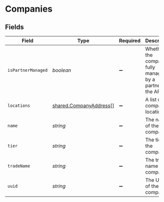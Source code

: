 # Companies


## Fields

| Field                                                            | Type                                                             | Required                                                         | Description                                                      |
| ---------------------------------------------------------------- | ---------------------------------------------------------------- | ---------------------------------------------------------------- | ---------------------------------------------------------------- |
| `isPartnerManaged`                                               | *boolean*                                                        | :heavy_minus_sign:                                               | Whether the company is fully managed by a partner via the API    |
| `locations`                                                      | [shared.CompanyAddress](../../models/shared/companyaddress.md)[] | :heavy_minus_sign:                                               | A list of the company locations.                                 |
| `name`                                                           | *string*                                                         | :heavy_minus_sign:                                               | The name of the company.                                         |
| `tier`                                                           | *string*                                                         | :heavy_minus_sign:                                               | The tier of the company.                                         |
| `tradeName`                                                      | *string*                                                         | :heavy_minus_sign:                                               | The trade name of the company.                                   |
| `uuid`                                                           | *string*                                                         | :heavy_minus_sign:                                               | The UUID of the company.                                         |